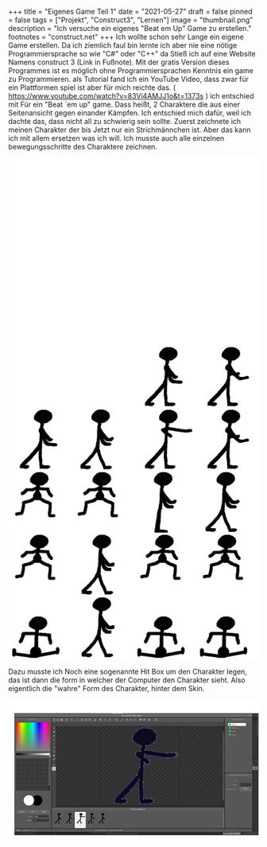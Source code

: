 +++
title = "Eigenes Game Teil 1"
date = "2021-05-27"
draft = false
pinned = false
tags = ["Projekt", "Construct3", "Lernen"]
image = "thumbnail.png"
description = "Ich versuche ein eigenes \"Beat em Up\" Game zu erstellen."
footnotes = "construct.net"
+++
Ich wollte schon sehr Lange ein eigene Game erstellen. Da ich ziemlich faul bin lernte ich aber nie eine nötige Programmiersprache so wie "C#" oder "C++"  da Stieß ich auf eine Website Namens construct 3 (Link in Fußnote). Mit der gratis Version dieses Programmes ist es möglich ohne Programmiersprachen Kenntnis ein game zu Programmieren. als Tutorial fand ich ein YouTube Video, dass zwar für ein Plattformen spiel ist aber für mich reichte das. ( https://www.youtube.com/watch?v=83Vi4AMJJ1o&t=1373s ) ich entschied mit Für ein "Beat `em up" game. Dass heißt, 2 Charaktere die aus einer Seitenansicht gegen einander Kämpfen. Ich entschied mich dafür, weil ich dachte das, dass nicht all zu schwierig sein sollte. Zuerst zeichnete ich meinen Charakter der bis Jetzt nur ein Strichmännchen ist. Aber das kann ich mit allem ersetzen was ich will. Ich musste auch alle einzelnen bewegungsschritte des Charaktere zeichnen. 

![Alle Animationsframes (Eigentlich nur Place Holders)](player-sheet0.png)

Dazu musste ich Noch eine sogenannte Hit Box um den Charakter legen, das ist dann die form in welcher der Computer den Charakter sieht. Also eigentlich die "wahre" Form des Charakter, hinter dem Skin.

![Die Punkte sind die Eckpunkte des Hit Box Gitternetzes. Die Bilder unten sind die Schlag Animation.](hitbox.png)